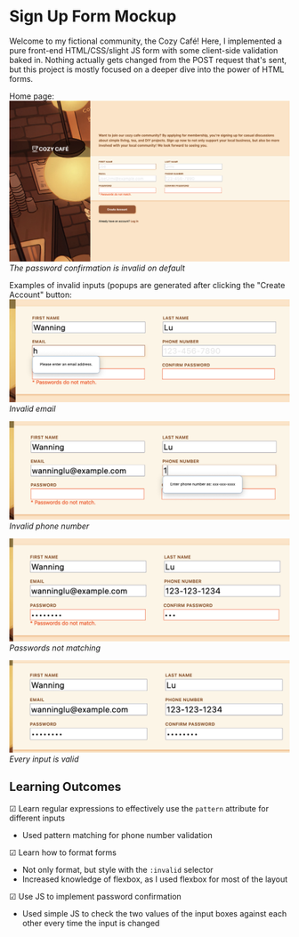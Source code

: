 # Sign Up Form Mockup

Welcome to my fictional community, the Cozy Café! Here, I implemented a pure front-end HTML/CSS/slight JS form with some client-side validation baked in. Nothing actually gets changed from the POST request that's sent, but this project is mostly focused on a deeper dive into the power of HTML forms. 

Home page:
![Home page, upon first visiting the page](images/homepage.png)
*The password confirmation is invalid on default*

Examples of invalid inputs (popups are generated after clicking the "Create Account" button:
![Invalid email](images/invalid_email.png)
*Invalid email*

![Invalid phone number](images/invalid_phone.png)
*Invalid phone number*

![Passwords not matching](images/not_matching.png)
*Passwords not matching*

![Valid entries](images/valid.png)
*Every input is valid*

## Learning Outcomes
☑ Learn regular expressions to effectively use the `pattern` attribute for different inputs
- Used pattern matching for phone number validation

☑ Learn how to format forms
- Not only format, but style with the `:invalid` selector
- Increased knowledge of flexbox, as I used flexbox for most of the layout

☑ Use JS to implement password confirmation
- Used simple JS to check the two values of the input boxes against each other every time the input is changed

